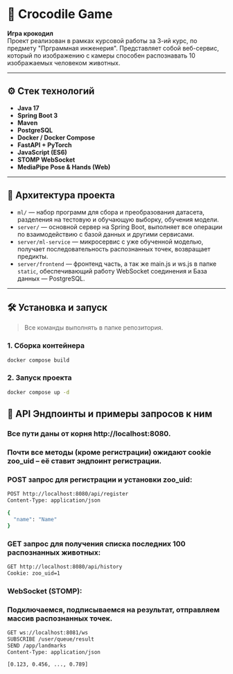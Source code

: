 # 🐊 Crocodile Game

**Игра крокодил**  
Проект реализован в рамках курсовой работы за 3-ий курс, по предмету "Прграммная инженерия".
Представляет собой веб-сервиc, который по изображению с камеры способен распознавать 10 изображаемых человеком животных.

---

## ⚙️ Стек технологий

- **Java 17**
- **Spring Boot 3**
- **Maven**
- **PostgreSQL**
- **Docker / Docker Compose**
- **FastAPI + PyTorch**
- **JavaScript (ES6)**
- **STOMP WebSocket**
- **MediaPipe Pose & Hands (Web)**
---

## 🧩 Архитектура проекта

- `ml/` — набор программ для сбора и преобразования датасета, разделения на тестовую и обучающую выборку, обучения модели.
- `server/` — основной сервер на Spring Boot, выполняет все операции по взаимодействию с базой данных и другими сервисами.
- `server/ml-service` — микросервис с уже обученной моделью, получает последовательность распознанных точек, возвращает предикты.
- `server/frontend` — фронтенд часть, а так же main.js и ws.js в папке `static`, обеспечивающий работу WebSocket соединения и 
База данных — PostgreSQL.

---

## 🛠️ Установка и запуск

> Все команды выполнять в папке репозитория.

### 1. Сборка контейнера

```bash
docker compose build
```
### 2. Запуск проекта

```bash
docker compose up -d
```

## 🔗 API Эндпоинты и примеры запросов к ним

### Все пути даны от корня http://localhost:8080.
### Почти все методы (кроме регистрации) ожидают cookie zoo_uid – её ставит эндпоинт регистрации.

### POST запрос для регистрации и установки zoo_uid:
```bash
POST http://localhost:8080/api/register
Content-Type: application/json

{
  "name": "Name"
}
```
### GET запрос для получения списка последних 100 распознанных животных:
```bash
GET http://localhost:8080/api/history
Cookie: zoo_uid=1
```
### WebSocket (STOMP):
### Подключаемся, подписываемся на результат, отправляем массив распознанных точек.
```bash
GET ws://localhost:8081/ws
SUBSCRIBE /user/queue/result
SEND /app/landmarks
Content-Type: application/json

[0.123, 0.456, ..., 0.789]
```

